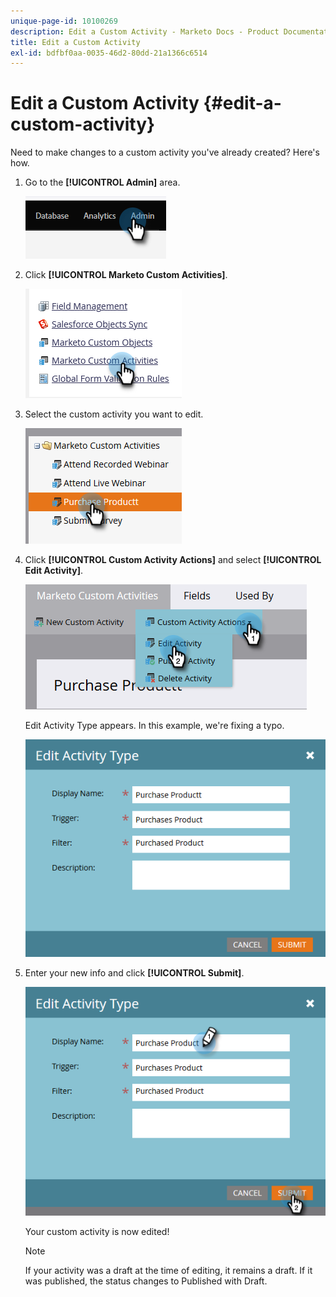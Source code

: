 ```yaml
---
unique-page-id: 10100269
description: Edit a Custom Activity - Marketo Docs - Product Documentation
title: Edit a Custom Activity
exl-id: bdfbf0aa-0035-46d2-80dd-21a1366c6514
---
```

# Edit a Custom Activity {#edit-a-custom-activity}

Need to make changes to a custom activity you've already created? Here's how.

1. Go to the **[!UICONTROL Admin]** area.

   ![](assets/edit-a-custom-activity-1.png)

1. Click **[!UICONTROL Marketo Custom Activities]**.

   ![](assets/edit-a-custom-activity-2.png)

1. Select the custom activity you want to edit.

   ![](assets/edit-a-custom-activity-3.png)

1. Click **[!UICONTROL Custom Activity Actions]** and select **[!UICONTROL Edit Activity]**.

   ![](assets/edit-a-custom-activity-4.png)

   Edit Activity Type appears. In this example, we're fixing a typo.

   ![](assets/edit-a-custom-activity-5.png)

1. Enter your new info and click **[!UICONTROL Submit]**.

   ![](assets/edit-a-custom-activity-6.png)

   Your custom activity is now edited!

   >[!NOTE]
   >
   >If your activity was a draft at the time of editing, it remains a draft. If it was published, the status changes to Published with Draft.
